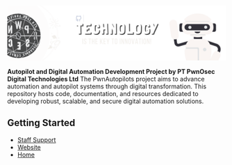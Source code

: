  ![alt text](images/classroom.png)

**Autopilot and Digital Automation Development Project by PT PwnOsec Digital Technologies Ltd**
The PwnAutopilots project aims to advance automation and autopilot systems through digital transformation. This repository hosts code, documentation, and resources dedicated to developing robust, scalable, and secure digital automation solutions.

## Getting Started
- [Staff Support](https://wa.me/pwn0sec/)
- [Website](https://automation.pwn0sec.com/Commands)
- [Home](https://www.pwn0sec.com/)
